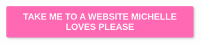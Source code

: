 <div style="text-align: center; margin-top: 50px;">
    <button onclick="redirectToRandomLink()" style="background-color: #FF69B4; color: white; padding: 15px 25px; border: none; text-transform: uppercase; font-weight: bold; cursor: pointer; outline: none; font-size: 24px; border-radius: 5px; box-shadow: 3px 3px 5px rgba(0, 0, 0, 0.2);">TAKE ME TO A WEBSITE MICHELLE LOVES PLEASE</button>
</div>

<script>
function redirectToRandomLink() {
    var urls = [
        'https://humanbenchmark.com/',
        'https://tv.hzfe.org/',
        'https://hammyhome.com/',
        'https://bubblespop.netlify.app/',
        'https://pixel-me.tokyo/en/',
        'https://aidn.jp/mikutap/',
        'https://www.nasa.gov/image-of-the-day/',
        'https://www.avogado6.com/',
        'https://www.drawaurora.com/'
    ];
    var randomIndex = Math.floor(Math.random() * urls.length);
    window.open(urls[randomIndex], '_blank').focus();
}
</script>
